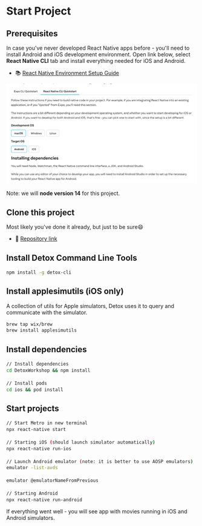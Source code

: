 # Start Project

## Prerequisites

In case you've never developed React Native apps before - you'll need to install Android and iOS development environment. Open link below, select **React Native CLI** tab and install everything needed for iOS and Android.

- 📚 [React Native Environment Setup Guide](https://reactnative.dev/docs/next/environment-setup)

![React Native Dev Env Setup](./rn-env-setup.png)

Note: we will **node version 14** for this project.

## Clone this project

Most likely you've done it already, but just to be sure😄

- 🔗 [Repository link](https://github.com/evgeniyaglovatskaya/detox-demo-app)

## Install Detox Command Line Tools

```sh
npm install -g detox-cli
```
## Install applesimutils (iOS only)

A collection of utils for Apple simulators, Detox uses it to query and communicate with the simulator.

```sh
brew tap wix/brew
brew install applesimutils
```

## Install dependencies

```sh
// Install dependencies
cd DetoxWorkshop && npm install

// Install pods
cd ios && pod install
```

## Start projects

```sh
// Start Metro in new terminal
npx react-native start

// Starting iOS (should launch simulator automatically)
npx react-native run-ios

// Launch Android emulator (note: it is better to use AOSP emulators)
emulator -list-avds

emulator @emulatorNameFromPrevious

// Starting Android
npx react-native run-android
```

If everything went well - you will see app with movies running in iOS and Android simulators.